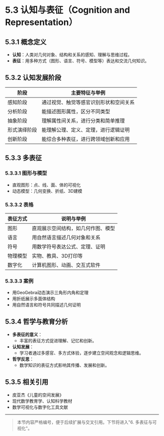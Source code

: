 # 5.3 认知与表征（Cognition and Representation）

## 5.3.1 概念定义

- **认知**：人类对几何对象、结构和关系的感知、理解与思维过程。
- **表征**：用多种方式（图形、语言、符号、模型等）表达和交流几何知识。

## 5.3.2 认知发展阶段

| 阶段         | 主要特征与举例                                 |
|--------------|-----------------------------------------------|
| 感知阶段     | 通过视觉、触觉等感官识别形状和空间关系         |
| 分析阶段     | 能描述图形属性，区分不同类型                   |
| 抽象阶段     | 理解属性间关系，进行分类和简单推理             |
| 形式演绎阶段 | 能理解公理、定义、定理，进行逻辑证明           |
| 创新阶段     | 能综合多种表征，进行跨领域创新和应用           |

## 5.3.3 多表征

### 5.3.3.1 图形与模型

- 直观图形：点、线、面、体的可视化
- 动态模型：几何变换、折纸、3D建模

### 5.3.3.2 表格

| 表征方式   | 说明与举例                                 |
|------------|-------------------------------------------|
| 图形       | 直观展示空间结构，如几何作图、模型         |
| 语言       | 用自然语言描述几何对象和关系               |
| 符号       | 用数学符号表达公式、定理、证明             |
| 物理模型   | 实物、教具、3D打印等                       |
| 数字化     | 计算机图形、动画、交互式软件               |

### 5.3.3.3 案例

- 用GeoGebra动态演示三角形内角和定理
- 用折纸展示多面体结构
- 用自然语言和符号共同描述几何证明

## 5.3.4 哲学与教育分析

- **多表征的意义**：
  - 丰富的表征方式促进理解、记忆和创新。
- **认知发展**：
  - 学习者通过多感官、多方式体验，逐步建立空间观念和逻辑思维。
- **哲学反思**：
  - 数学知识的表征方式影响其传播、发展和创新。

## 5.3.5 相关引用

- 皮亚杰《儿童的空间发展》
- 现代数学教育学、认知科学教材
- 数学可视化与数字化工具文献

---

> 本节内容严格编号，便于后续扩展与交叉引用。下节将进入"6. 多表征与可视化"。
